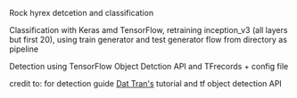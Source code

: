 Rock hyrex detcetion and classification

Classification with Keras amd TensorFlow, retraining inception_v3 (all layers but first 20), using train generator and test generator flow from directory as pipeline

Detection using TensorFlow Object Detction API and TFrecords + config file


credit to: for detection guide
 [Dat Tran's](http://www.dat-tran.com/) tutorial
and tf object detection API

